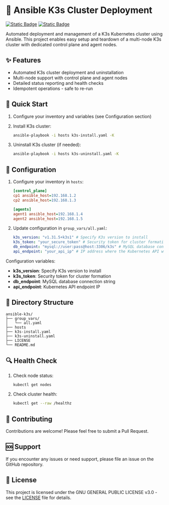 # 💾 Ansible K3s Cluster Deployment
[![Static Badge](https://img.shields.io/badge/Ansible-Automation-white?style=flat&logo=ansible&logoColor=white&logoSize=auto&labelColor=black)](https://docs.ansible.com/)
[![Static Badge](https://img.shields.io/badge/K3s-Kubernetes-white?style=flat&logo=k3s&logoColor=white&logoSize=auto&labelColor=black)](https://k3s.io/)

Automated deployment and management of a K3s Kubernetes cluster using Ansible. This project enables easy setup and teardown of a multi-node K3s cluster with dedicated control plane and agent nodes.

## ✨ Features

- Automated K3s cluster deployment and uninstallation
- Multi-node support with control plane and agent nodes
- Detailed status reporting and health checks
- Idempotent operations - safe to re-run

## 🚀 Quick Start

1. Configure your inventory and variables (see Configuration section)

2. Install K3s cluster:
   ```bash
   ansible-playbook -i hosts k3s-install.yaml -K
   ```
3. Uninstall K3s cluster (if needed):
   ```bash
   ansible-playbook -i hosts k3s-uninstall.yaml -K
   ```

## 🔧 Configuration

1. Configure your inventory in `hosts`:
   ```ini
   [control_plane]
   cp1 ansible_host=192.168.1.2
   cp2 ansible_host=192.168.1.3

   [agents]
   agent1 ansible_host=192.168.1.4
   agent2 ansible_host=192.168.1.5
   ```

2. Update configuration in `group_vars/all.yaml`:
   ```yaml
   k3s_version: "v1.31.5+k3s1" # Specify K3s version to install
   k3s_token: "your_secure_token" # Security token for cluster formation
   db_endpoint: "mysql://user:pass@host:3306/k3s" # MySQL database connection string
   api_endpoint: "your_api_ip" # IP address where the Kubernetes API will be exposed
   ```

Configuration variables:
- **k3s_version**: Specify K3s version to install
- **k3s_token**: Security token for cluster formation
- **db_endpoint**: MySQL database connection string
- **api_endpoint**: Kubernetes API endpoint IP

## 📝 Directory Structure

```
ansible-k3s/
├── group_vars/
│   └── all.yaml
├── hosts
├── k3s-install.yaml
├── k3s-uninstall.yaml
├── LICENSE
└── README.md
```

## 🔍 Health Check

1. Check node status:
   ```bash
   kubectl get nodes
   ```

2. Check cluster health:
   ```bash
   kubectl get --raw /healthz
   ```

## 🤝 Contributing

Contributions are welcome! Please feel free to submit a Pull Request.

## 🆘 Support

If you encounter any issues or need support, please file an issue on the GitHub repository.

## 📄 License

This project is licensed under the GNU GENERAL PUBLIC LICENSE v3.0 - see the [LICENSE](LICENSE) file for details.
